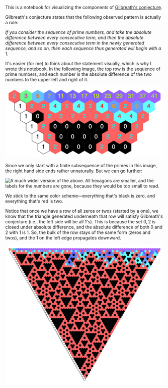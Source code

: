 This is a notebook for visualizing the components of [Gilbreath's conjecture](https://en.wikipedia.org/wiki/Gilbreath%27s_conjecture).

Gilbreath's conjecture states that the following observed pattern is actually a rule:

*If you consider the sequence of prime numbers, and take the absolute difference between every consecutive term, and then the absolute difference between every consecutive term in the newly generated sequence, and so on, then each sequence thus generated will begin with a 1.*

It's easier (for me) to think about the statement visually, which is why I wrote this notebook. In the following image, the top row is the sequence of prime numbers, and each number is the absolute difference of the two numbers to the upper left and right of it.

![The image described above. Each number is a hexagon, and is colored according to its value, with red for two, black for zero, white for one, and other colors for higher numbers.](media/small-labeled-evolution.png)

Since we only start with a finite subsequence of the primes in this image, the right hand side ends rather unnaturally. But we can go further:

![A much wider version of the above. All hexagons are smaller, and the labels for the numbers are gone, because they would be too small to read.](media/large-unlabeled/evolution.png)

We stick to the same color scheme—everything that's black is zero, and everything that's red is two. 

Notice that once we have a row of all zeros or twos (started by a one), we know that the triangle generated underneath that row will satisfy Gilbreath's conjecture (i.e., the left side will be all 1's). This is because the set ${0,2}$ is closed under absolute difference, and the absolute difference of both $0$ and $2$ with $1$ is $1$. So, the bulk of the row stays of the same form (zeros and twos), and the 1 on the left edge propagates downward.

![A full triangle demonstrating this.](media/medium-triangle.png)

